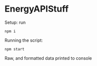# EnergyAPIStuff

Setup:
run
```
npm i
```

Running the script:
```
npm start
```

Raw, and formatted data printed to console
